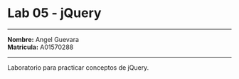 # Lab 05 - jQuery

---

**Nombre:** Angel Guevara <br>
**Matricula:** A01570288 <br>

---

Laboratorio para practicar conceptos de jQuery.
